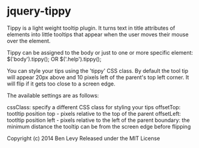 jquery-tippy
============

Tippy is a light weight tooltip plugin. It turns text in title attributes of
elements into little tooltips that appear when the user moves their mouse
over the element.

Tippy can be assigned to the body or just to one or more specific element:
$('body').tippy();
OR
$('.help').tippy();

You can style your tips using the 'tippy' CSS class. By default the tool tip
will appear 20px above and 10 pixels left of the parent's top left corner. It
will flip if it gets too close to a screen edge.

The available settings are as follows:

cssClass: specify a different CSS class for styling your tips
offsetTop: tootltip position top - pixels relative to the top of the parent
offsetLeft: tootltip position left - pixels relative to the left of the parent
boundary: the minimum distance the tooltip can be from the screen edge before flipping

Copyright (c) 2014 Ben Levy
Released under the MIT License

